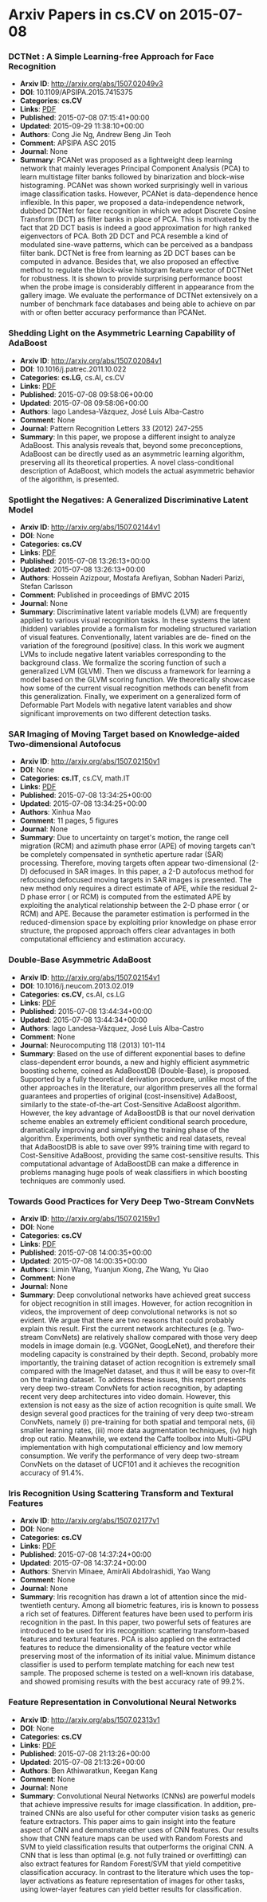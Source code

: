 # Arxiv Papers in cs.CV on 2015-07-08
### DCTNet : A Simple Learning-free Approach for Face Recognition
- **Arxiv ID**: http://arxiv.org/abs/1507.02049v3
- **DOI**: 10.1109/APSIPA.2015.7415375
- **Categories**: **cs.CV**
- **Links**: [PDF](http://arxiv.org/pdf/1507.02049v3)
- **Published**: 2015-07-08 07:15:41+00:00
- **Updated**: 2015-09-29 11:38:10+00:00
- **Authors**: Cong Jie Ng, Andrew Beng Jin Teoh
- **Comment**: APSIPA ASC 2015
- **Journal**: None
- **Summary**: PCANet was proposed as a lightweight deep learning network that mainly leverages Principal Component Analysis (PCA) to learn multistage filter banks followed by binarization and block-wise histograming. PCANet was shown worked surprisingly well in various image classification tasks. However, PCANet is data-dependence hence inflexible. In this paper, we proposed a data-independence network, dubbed DCTNet for face recognition in which we adopt Discrete Cosine Transform (DCT) as filter banks in place of PCA. This is motivated by the fact that 2D DCT basis is indeed a good approximation for high ranked eigenvectors of PCA. Both 2D DCT and PCA resemble a kind of modulated sine-wave patterns, which can be perceived as a bandpass filter bank. DCTNet is free from learning as 2D DCT bases can be computed in advance. Besides that, we also proposed an effective method to regulate the block-wise histogram feature vector of DCTNet for robustness. It is shown to provide surprising performance boost when the probe image is considerably different in appearance from the gallery image. We evaluate the performance of DCTNet extensively on a number of benchmark face databases and being able to achieve on par with or often better accuracy performance than PCANet.



### Shedding Light on the Asymmetric Learning Capability of AdaBoost
- **Arxiv ID**: http://arxiv.org/abs/1507.02084v1
- **DOI**: 10.1016/j.patrec.2011.10.022
- **Categories**: **cs.LG**, cs.AI, cs.CV
- **Links**: [PDF](http://arxiv.org/pdf/1507.02084v1)
- **Published**: 2015-07-08 09:58:06+00:00
- **Updated**: 2015-07-08 09:58:06+00:00
- **Authors**: Iago Landesa-Vázquez, José Luis Alba-Castro
- **Comment**: None
- **Journal**: Pattern Recognition Letters 33 (2012) 247-255
- **Summary**: In this paper, we propose a different insight to analyze AdaBoost. This analysis reveals that, beyond some preconceptions, AdaBoost can be directly used as an asymmetric learning algorithm, preserving all its theoretical properties. A novel class-conditional description of AdaBoost, which models the actual asymmetric behavior of the algorithm, is presented.



### Spotlight the Negatives: A Generalized Discriminative Latent Model
- **Arxiv ID**: http://arxiv.org/abs/1507.02144v1
- **DOI**: None
- **Categories**: **cs.CV**
- **Links**: [PDF](http://arxiv.org/pdf/1507.02144v1)
- **Published**: 2015-07-08 13:26:13+00:00
- **Updated**: 2015-07-08 13:26:13+00:00
- **Authors**: Hossein Azizpour, Mostafa Arefiyan, Sobhan Naderi Parizi, Stefan Carlsson
- **Comment**: Published in proceedings of BMVC 2015
- **Journal**: None
- **Summary**: Discriminative latent variable models (LVM) are frequently applied to various visual recognition tasks. In these systems the latent (hidden) variables provide a formalism for modeling structured variation of visual features. Conventionally, latent variables are de- fined on the variation of the foreground (positive) class. In this work we augment LVMs to include negative latent variables corresponding to the background class. We formalize the scoring function of such a generalized LVM (GLVM). Then we discuss a framework for learning a model based on the GLVM scoring function. We theoretically showcase how some of the current visual recognition methods can benefit from this generalization. Finally, we experiment on a generalized form of Deformable Part Models with negative latent variables and show significant improvements on two different detection tasks.



### SAR Imaging of Moving Target based on Knowledge-aided Two-dimensional Autofocus
- **Arxiv ID**: http://arxiv.org/abs/1507.02150v1
- **DOI**: None
- **Categories**: **cs.IT**, cs.CV, math.IT
- **Links**: [PDF](http://arxiv.org/pdf/1507.02150v1)
- **Published**: 2015-07-08 13:34:25+00:00
- **Updated**: 2015-07-08 13:34:25+00:00
- **Authors**: Xinhua Mao
- **Comment**: 11 pages, 5 figures
- **Journal**: None
- **Summary**: Due to uncertainty on target's motion, the range cell migration (RCM) and azimuth phase error (APE) of moving targets can't be completely compensated in synthetic aperture radar (SAR) processing. Therefore, moving targets often appear two-dimensional (2-D) defocused in SAR images. In this paper, a 2-D autofocus method for refocusing defocused moving targets in SAR images is presented. The new method only requires a direct estimate of APE, while the residual 2-D phase error ( or RCM) is computed from the estimated APE by exploiting the analytical relationship between the 2-D phase error ( or RCM) and APE. Because the parameter estimation is performed in the reduced-dimension space by exploiting prior knowledge on phase error structure, the proposed approach offers clear advantages in both computational efficiency and estimation accuracy.



### Double-Base Asymmetric AdaBoost
- **Arxiv ID**: http://arxiv.org/abs/1507.02154v1
- **DOI**: 10.1016/j.neucom.2013.02.019
- **Categories**: **cs.CV**, cs.AI, cs.LG
- **Links**: [PDF](http://arxiv.org/pdf/1507.02154v1)
- **Published**: 2015-07-08 13:44:34+00:00
- **Updated**: 2015-07-08 13:44:34+00:00
- **Authors**: Iago Landesa-Vázquez, José Luis Alba-Castro
- **Comment**: None
- **Journal**: Neurocomputing 118 (2013) 101-114
- **Summary**: Based on the use of different exponential bases to define class-dependent error bounds, a new and highly efficient asymmetric boosting scheme, coined as AdaBoostDB (Double-Base), is proposed. Supported by a fully theoretical derivation procedure, unlike most of the other approaches in the literature, our algorithm preserves all the formal guarantees and properties of original (cost-insensitive) AdaBoost, similarly to the state-of-the-art Cost-Sensitive AdaBoost algorithm. However, the key advantage of AdaBoostDB is that our novel derivation scheme enables an extremely efficient conditional search procedure, dramatically improving and simplifying the training phase of the algorithm. Experiments, both over synthetic and real datasets, reveal that AdaBoostDB is able to save over 99% training time with regard to Cost-Sensitive AdaBoost, providing the same cost-sensitive results. This computational advantage of AdaBoostDB can make a difference in problems managing huge pools of weak classifiers in which boosting techniques are commonly used.



### Towards Good Practices for Very Deep Two-Stream ConvNets
- **Arxiv ID**: http://arxiv.org/abs/1507.02159v1
- **DOI**: None
- **Categories**: **cs.CV**
- **Links**: [PDF](http://arxiv.org/pdf/1507.02159v1)
- **Published**: 2015-07-08 14:00:35+00:00
- **Updated**: 2015-07-08 14:00:35+00:00
- **Authors**: Limin Wang, Yuanjun Xiong, Zhe Wang, Yu Qiao
- **Comment**: None
- **Journal**: None
- **Summary**: Deep convolutional networks have achieved great success for object recognition in still images. However, for action recognition in videos, the improvement of deep convolutional networks is not so evident. We argue that there are two reasons that could probably explain this result. First the current network architectures (e.g. Two-stream ConvNets) are relatively shallow compared with those very deep models in image domain (e.g. VGGNet, GoogLeNet), and therefore their modeling capacity is constrained by their depth. Second, probably more importantly, the training dataset of action recognition is extremely small compared with the ImageNet dataset, and thus it will be easy to over-fit on the training dataset.   To address these issues, this report presents very deep two-stream ConvNets for action recognition, by adapting recent very deep architectures into video domain. However, this extension is not easy as the size of action recognition is quite small. We design several good practices for the training of very deep two-stream ConvNets, namely (i) pre-training for both spatial and temporal nets, (ii) smaller learning rates, (iii) more data augmentation techniques, (iv) high drop out ratio. Meanwhile, we extend the Caffe toolbox into Multi-GPU implementation with high computational efficiency and low memory consumption. We verify the performance of very deep two-stream ConvNets on the dataset of UCF101 and it achieves the recognition accuracy of $91.4\%$.



### Iris Recognition Using Scattering Transform and Textural Features
- **Arxiv ID**: http://arxiv.org/abs/1507.02177v1
- **DOI**: None
- **Categories**: **cs.CV**
- **Links**: [PDF](http://arxiv.org/pdf/1507.02177v1)
- **Published**: 2015-07-08 14:37:24+00:00
- **Updated**: 2015-07-08 14:37:24+00:00
- **Authors**: Shervin Minaee, AmirAli Abdolrashidi, Yao Wang
- **Comment**: None
- **Journal**: None
- **Summary**: Iris recognition has drawn a lot of attention since the mid-twentieth century. Among all biometric features, iris is known to possess a rich set of features. Different features have been used to perform iris recognition in the past. In this paper, two powerful sets of features are introduced to be used for iris recognition: scattering transform-based features and textural features. PCA is also applied on the extracted features to reduce the dimensionality of the feature vector while preserving most of the information of its initial value. Minimum distance classifier is used to perform template matching for each new test sample. The proposed scheme is tested on a well-known iris database, and showed promising results with the best accuracy rate of 99.2%.



### Feature Representation in Convolutional Neural Networks
- **Arxiv ID**: http://arxiv.org/abs/1507.02313v1
- **DOI**: None
- **Categories**: **cs.CV**
- **Links**: [PDF](http://arxiv.org/pdf/1507.02313v1)
- **Published**: 2015-07-08 21:13:26+00:00
- **Updated**: 2015-07-08 21:13:26+00:00
- **Authors**: Ben Athiwaratkun, Keegan Kang
- **Comment**: None
- **Journal**: None
- **Summary**: Convolutional Neural Networks (CNNs) are powerful models that achieve impressive results for image classification. In addition, pre-trained CNNs are also useful for other computer vision tasks as generic feature extractors. This paper aims to gain insight into the feature aspect of CNN and demonstrate other uses of CNN features. Our results show that CNN feature maps can be used with Random Forests and SVM to yield classification results that outperforms the original CNN. A CNN that is less than optimal (e.g. not fully trained or overfitting) can also extract features for Random Forest/SVM that yield competitive classification accuracy. In contrast to the literature which uses the top-layer activations as feature representation of images for other tasks, using lower-layer features can yield better results for classification.



